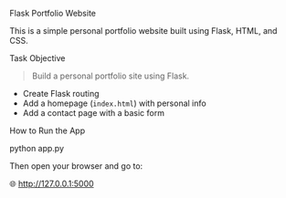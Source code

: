 Flask Portfolio Website

This is a simple personal portfolio website built using Flask, HTML, and CSS.

Task Objective

> Build a personal portfolio site using Flask.

- Create Flask routing
- Add a homepage (`index.html`) with personal info
- Add a contact page with a basic form

How to Run the App

python app.py

Then open your browser and go to:

🌐 http://127.0.0.1:5000

